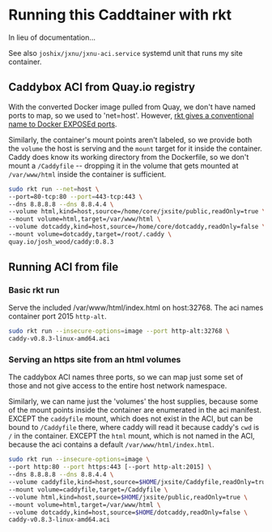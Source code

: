# Running this Caddtainer with rkt

In lieu of documentation...

See also `joshix/jxnu/jxnu-aci.service` systemd unit that runs my site container.

## Caddybox ACI from Quay.io registry

With the converted Docker image pulled from Quay, we don't have named
ports to map, so we used to 'net=host'. However, [rkt gives a conventional
name to Docker EXPOSEd ports][1].

Similarly, the container's mount points aren't labeled, so we provide both the
`volume` the host is serving and the `mount` target for it inside the container.
Caddy does know its working directory from the Dockerfile, so we don't
mount a `/Caddyfile` -- dropping it in the volume that gets mounted at
`/var/www/html` inside the container is sufficient.

```sh
sudo rkt run --net=host \
--port=80-tcp:80 --port=443-tcp:443 \
--dns 8.8.8.8 --dns 8.8.4.4 \
--volume html,kind=host,source=/home/core/jxsite/public,readOnly=true \
--mount volume=html,target=/var/www/html \
--volume dotcaddy,kind=host,source=/home/core/dotcaddy,readOnly=false \
--mount volume=dotcaddy,target=/root/.caddy \
quay.io/josh_wood/caddy:0.8.3
```

## Running ACI from file

### Basic rkt run

Serve the included /var/www/html/index.html on host:32768. The aci names
container port 2015 `http-alt`.

```sh
sudo rkt run --insecure-options=image --port http-alt:32768 \
caddy-v0.8.3-linux-amd64.aci
```

### Serving an https site from an html volumes

The caddybox ACI names three ports, so we can map just some set of those and not give access to
the entire host network namespace.

Similarly, we can name just the 'volumes'
the host supplies, because some of the mount points inside the container are
enumerated in the aci manifest.
EXCEPT the `caddyfile` mount, which does not exist in the ACI, but
can be bound to `/Caddyfile` there, where caddy will read it because
caddy's `cwd` is `/` in the container.
EXCEPT the `html` mount, which is not named in the ACI, because the aci
contains a default `/var/www/html/index.html`.

```sh
sudo rkt run --insecure-options=image \
--port http:80 --port https:443 [--port http-alt:2015] \
--dns 8.8.8.8 --dns 8.8.4.4 \
--volume caddyfile,kind=host,source=$HOME/jxsite/Caddyfile,readOnly=true \
--mount volume=caddyfile,target=/Caddyfile \
--volume html,kind=host,source=$HOME/jxsite/public,readOnly=true \
--mount volume=html,target=/var/www/html \
--volume dotcaddy,kind=host,source=$HOME/dotcaddy,readOnly=false \
caddy-v0.8.3-linux-amd64.aci
```

[1]: https://github.com/coreos/rkt/commit/443073354c7d2bb40a3f69d520f4f45f69f2f31d
